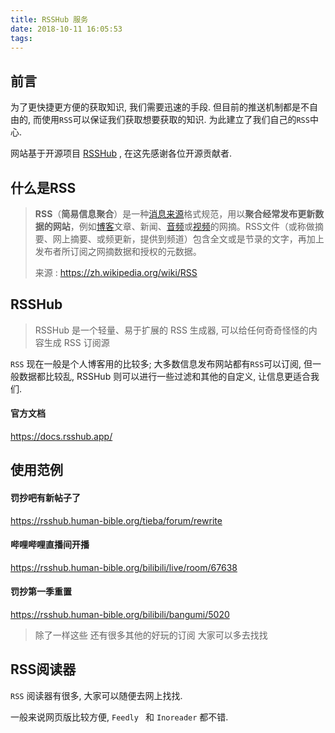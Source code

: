 ```yaml
---
title: RSSHub 服务
date: 2018-10-11 16:05:53
tags:
---
```


## 前言

为了更快捷更方便的获取知识, 我们需要迅速的手段. 但目前的推送机制都是不自由的, 而使用`RSS`可以保证我们获取想要获取的知识. 为此建立了我们自己的`RSS`中心.

网站基于开源项目 [RSSHub](https://github.com/DIYgod/RSSHub)  , 在这先感谢各位开源贡献者.

## 什么是RSS

> **RSS**（**简易信息聚合**）是一种[消息来源](https://zh.wikipedia.org/wiki/%E6%B6%88%E6%81%AF%E4%BE%86%E6%BA%90)格式规范，用以**聚合经常发布更新数据的网站**，例如[博客](https://zh.wikipedia.org/wiki/%E9%83%A8%E8%90%BD%E6%A0%BC)文章、新闻、[音频](https://zh.wikipedia.org/wiki/%E9%9F%B3%E8%A8%8A)或[视频](https://zh.wikipedia.org/wiki/%E8%A6%96%E8%A8%8A)的网摘。RSS文件（或称做摘要、网上摘要、或频更新，提供到频道）包含全文或是节录的文字，再加上发布者所订阅之网摘数据和授权的元数据。
>
> 来源 : https://zh.wikipedia.org/wiki/RSS

## RSSHub

> RSSHub 是一个轻量、易于扩展的 RSS 生成器, 可以给任何奇奇怪怪的内容生成 RSS 订阅源

`RSS` 现在一般是个人博客用的比较多; 大多数信息发布网站都有`RSS`可以订阅, 但一般数据都比较乱, RSSHub 则可以进行一些过滤和其他的自定义, 让信息更适合我们.

#### 官方文档

https://docs.rsshub.app/

## 使用范例

#### 罚抄吧有新帖子了

https://rsshub.human-bible.org/tieba/forum/rewrite

#### 哔哩哔哩直播间开播

https://rsshub.human-bible.org/bilibili/live/room/67638

#### 罚抄第一季重置

https://rsshub.human-bible.org/bilibili/bangumi/5020

> 除了一样这些 还有很多其他的好玩的订阅 大家可以多去找找

## RSS阅读器

`RSS` 阅读器有很多, 大家可以随便去网上找找. 

一般来说网页版比较方便, `Feedly ` 和 `Inoreader` 都不错. 



